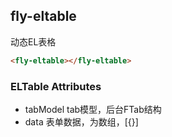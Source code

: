 ## fly-eltable

动态EL表格

```html
<fly-eltable></fly-eltable>
```

### ELTable Attributes

+ tabModel  tab模型，后台FTab结构
+ data  表单数据，为数组，[{}]
